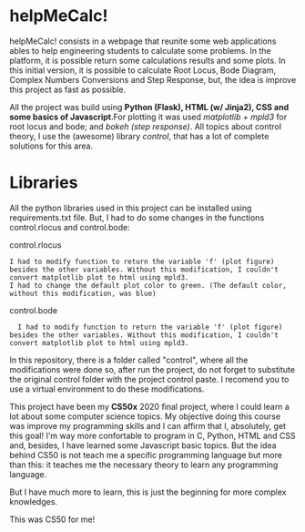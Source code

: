 

# helpMeCalc!

helpMeCalc! consists in a webpage that reunite some web applications ables to help engineering students to calculate some problems. In the platform, it is possible return some calculations results and some plots. In this initial version, it is possible to calculate Root Locus, Bode Diagram, Complex Numbers Conversions and Step Response, but, the idea is improve this project as fast as possible.

All the project was build using **Python (Flask), HTML (w/ Jinja2), CSS and some basics of Javascript**.For plotting it was used *matplotlib + mpld3* for root locus and bode; and *bokeh (step response)*. All topics about control theory, I use the (awesome) library *control*, that has a lot of complete solutions for this area.

# Libraries

All the python libraries used in this project can be installed using requirements.txt file. But, I had to do some changes in the functions control.rlocus and control.bode:

control.rlocus

    I had to modify function to return the variable 'f' (plot figure) besides the other variables. Without this modification, I couldn't convert matplotlib plot to html using mpld3.
    I had to change the default plot color to green. (The default color, without this modification, was blue)

control.bode

      I had to modify function to return the variable 'f' (plot figure) besides the other variables. Without this modification, I couldn't convert matplotlib plot to html using mpld3.

In this repository, there is a folder called "control", where all the modifications were done so, after run the project, do not forget to substitute the original control folder with the project control paste. I recomend you to use a virtual environment to do these modifications.

This project have been my **CS50x** 2020 final project, where I could learn a lot about some computer science topics. My objective doing this course was improve my programming skills and I can affirm that I, absolutely, get this goal! I'm way more confortable to program in C, Python, HTML and CSS and, besides, I have learned some Javascript basic topics. But the idea behind CS50 is not teach me a specific programming language but more than this: it teaches me the necessary theory to learn any programming language.

But I have much more to learn, this is just the beginning for more complex knowledges.

This was CS50 for me!
